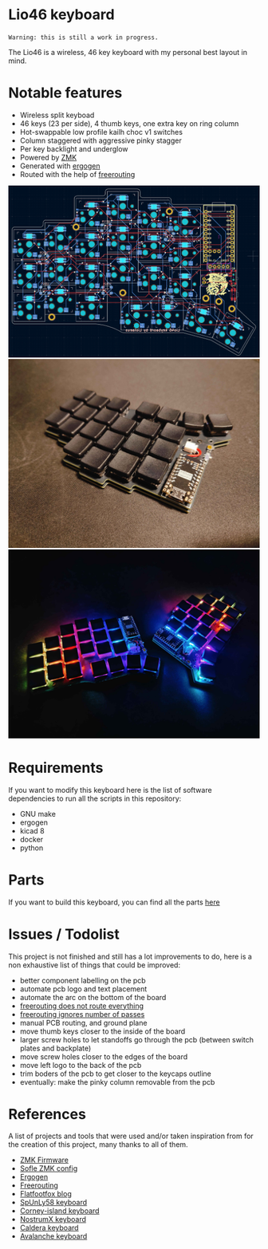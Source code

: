 # Lio46 keyboard
`Warning: this is still a work in progress.`

The Lio46 is a wireless, 46 key keyboard with my personal best layout in mind.  

# Notable features
- Wireless split keyboad
- 46 keys (23 per side), 4 thumb keys, one extra key on ring column
- Hot-swappable low profile kailh choc v1 switches
- Column staggered with aggressive pinky stagger
- Per key backlight and underglow
- Powered by [ZMK](https://zmk.dev/)
- Generated with [ergogen](https://github.com/ergogen/ergogen) 
- Routed with the help of [freerouting](https://github.com/freerouting/freerouting)

![kicad screenshot](pictures/kicad_screen.png)
![Lio 46](pictures/lio.jpg)
![Lio 46 RGB](pictures/lio_rgb.jpg)


# Requirements
If you want to modify this keyboard here is the list of software dependencies to run all the scripts in this repository:

- GNU make
- ergogen
- kicad 8
- docker
- python

# Parts
If you want to build this keyboard, you can find all the parts [here](https://github.com/Liolaeus/lio46/blob/master/parts.md)

# Issues / Todolist
This project is not finished and still has a lot improvements to do, here is a non exhaustive list of things that could be improved:

- better component labelling on the pcb
- automate pcb logo and text placement
- automate the arc on the bottom of the board
- [freerouting does not route everything](https://github.com/freerouting/freerouting/issues/367)
- [freerouting ignores number of passes](https://github.com/freerouting/freerouting/issues/376)
- manual PCB routing, and ground plane
- move thumb keys closer to the inside of the board
- larger screw holes to let standoffs go through the pcb (between switch plates and backplate)
- move screw holes closer to the edges of the board
- move left logo to the back of the pcb
- trim boders of the pcb to get closer to the keycaps outline
- eventually: make the pinky column removable from the pcb

# References
A list of projects and tools that were used and/or taken inspiration from for the creation of this project, many thanks to all of them.

- [ZMK Firmware](https://zmk.dev/)
- [Sofle ZMK config](https://github.com/zmkfirmware/zmk/tree/0820991901a95ab7a0eb1f1cc608a631d514e26c/app/boards/shields/sofle)
- [Ergogen](https://github.com/ergogen/ergogen)
- [Freerouting](https://github.com/freerouting/freerouting)
- [Flatfootfox blog](https://flatfootfox.com/ergogen-part1-units-points/)
- [SpUnLy58 keyboard](https://github.com/Giraffasax/SpUnLy58/tree/main)
- [Corney-island keyboard](https://github.com/ceoloide/corney-island)
- [NostrumX keyboard](https://github.com/bennytrouser/NostrumX/tree/main)
- [Caldera keyboard](https://github.com/christianselig/caldera-keyboard/tree/main)
- [Avalanche keyboard](https://github.com/vlkv/avalanche/tree/master)
